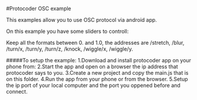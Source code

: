 #Protocoder OSC example

This examples allow you to use OSC protocol via android app.

On this example you have some sliders to controll:

Keep all the formats between 0. and 1.0, the addresses are /stretch, /blur, /turn/x, /turn/y, /turn/z, /knock, /wiggle/x, /wiggle/y.

#####To setup the example:
1.Download and install protocoder app on your phone from:
2.Start the app and open on a browser the ip address that protocoder says to you.
3.Create a new project and copy the main.js that is on this folder.
4.Run the app from your phone or from the browser.
5.Setup the ip port of your local computer and the port you oppened before and connect.

